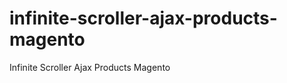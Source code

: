 infinite-scroller-ajax-products-magento
=======================================

Infinite Scroller Ajax Products Magento
